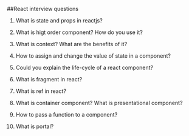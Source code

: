 ##React interview questions

1. What is state and props in reactjs?

2. What is higt order component? How do you use it?

3. What is context? What are the benefits of it?

4. How to assign and change the value of state in a component?

5. Could you explain the life-cycle of a react component?

6. What is fragment in react?

7. What is ref in react?

8. What is container component? What is presentational component?

9. How to pass a function to a component?

10. What is portal?